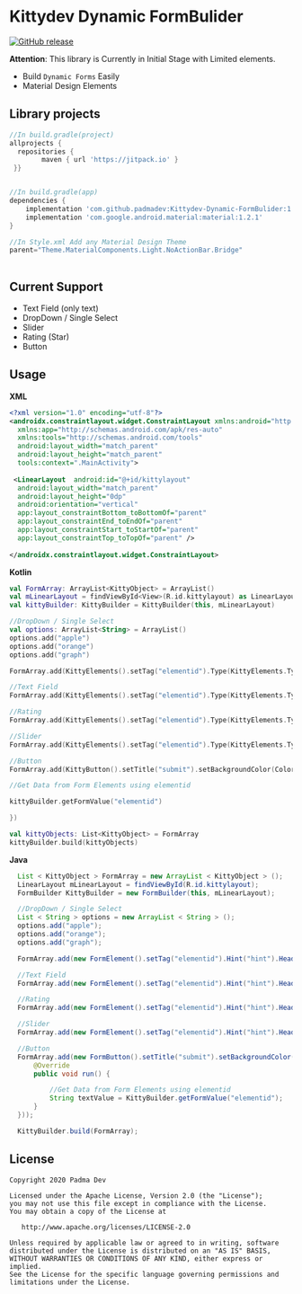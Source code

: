# Kittydev Dynamic FormBulider

[![GitHub release](https://img.shields.io/github/release/padmadev/Kittydev-Dynamic-FormBulider)](https://GitHub.com/padmadev/Kittydev-Dynamic-FormBulider/releases/)


**Attention**: This library is Currently in Initial Stage with Limited elements.

 * Build `Dynamic Forms` Easily
 * Material Design Elements
 



Library projects
--------




```groovy
//In build.gradle(project)
allprojects {  
  repositories {  
        maven { url 'https://jitpack.io' }  
 }}


//In build.gradle(app)
dependencies {
	implementation 'com.github.padmadev:Kittydev-Dynamic-FormBulider:1.0'  
	implementation 'com.google.android.material:material:1.2.1'
}

//In Style.xml Add any Material Design Theme
parent="Theme.MaterialComponents.Light.NoActionBar.Bridge"
 

```

Current Support
--------

* Text Field (only text)
* DropDown / Single Select
* Slider
* Rating (Star) 
* Button


Usage
--------

**XML**

```xml
<?xml version="1.0" encoding="utf-8"?>  
<androidx.constraintlayout.widget.ConstraintLayout xmlns:android="http://schemas.android.com/apk/res/android"  
  xmlns:app="http://schemas.android.com/apk/res-auto"  
  xmlns:tools="http://schemas.android.com/tools"  
  android:layout_width="match_parent"  
  android:layout_height="match_parent"  
  tools:context=".MainActivity">  
  
 <LinearLayout  android:id="@+id/kittylayout"  
  android:layout_width="match_parent"  
  android:layout_height="0dp"  
  android:orientation="vertical"  
  app:layout_constraintBottom_toBottomOf="parent"  
  app:layout_constraintEnd_toEndOf="parent"  
  app:layout_constraintStart_toStartOf="parent"  
  app:layout_constraintTop_toTopOf="parent" />  
  
</androidx.constraintlayout.widget.ConstraintLayout>
```
**Kotlin**

```kotlin
val FormArray: ArrayList<KittyObject> = ArrayList()  
val mLinearLayout = findViewById<View>(R.id.kittylayout) as LinearLayout  
val kittyBuilder: KittyBuilder = KittyBuilder(this, mLinearLayout)

//DropDown / Single Select
val options: ArrayList<String> = ArrayList()  
options.add("apple")  
options.add("orange")  
options.add("graph")

FormArray.add(KittyElements().setTag("elementid").Type(KittyElements.Type.DROPDOWN).Options(options).isEnabled(true).Heading("heading").SubHeading("subheading").Hint("hint"))

//Text Field
FormArray.add(KittyElements().setTag("elementid").Type(KittyElements.Type.INPUTTEXT).isEnabled(true).Heading("heading").SubHeading("subheading").Hint("hint"))

//Rating
FormArray.add(KittyElements().setTag("elementid").Type(KittyElements.Type.RATING).isEnabled(true))  

//Slider
FormArray.add(KittyElements().setTag("elementid").Type(KittyElements.Type.SLIDER).isEnabled(true))

//Button
FormArray.add(KittyButton().setTitle("submit").setBackgroundColor(Color.parseColor("#1a237e")).setTextColor(Color.WHITE).setRunnable {

//Get Data from Form Elements using elementid

kittyBuilder.getFormValue("elementid")

})

val kittyObjects: List<KittyObject> = FormArray  
kittyBuilder.build(kittyObjects)
```

**Java**
``` java	
  List < KittyObject > FormArray = new ArrayList < KittyObject > ();
  LinearLayout mLinearLayout = findViewById(R.id.kittylayout);
  FormBuilder KittyBuilder = new FormBuilder(this, mLinearLayout);

  //DropDown / Single Select
  List < String > options = new ArrayList < String > ();
  options.add("apple");
  options.add("orange");
  options.add("graph");

  FormArray.add(new FormElement().setTag("elementid").Hint("hint").Heading("heading").SubHeading("subheading").Type(FormElement.Type.DROPDOWN).Options(options));

  //Text Field
  FormArray.add(new FormElement().setTag("elementid").Hint("hint").Heading("heading").SubHeading("subheading").Type(FormElement.Type.INPUTTEXT).isEnabled(true));

  //Rating
  FormArray.add(new FormElement().setTag("elementid").Hint("hint").Heading("heading").SubHeading("subheading").Type(FormElement.Type.RATING).isEnabled(true));

  //Slider
  FormArray.add(new FormElement().setTag("elementid").Hint("hint").Heading("heading").SubHeading("subheading").Type(FormElement.Type.SLIDER).isEnabled(true));

  //Button
  FormArray.add(new FormButton().setTitle("submit").setBackgroundColor(Color.parseColor("#1a237e")).setTextColor(Color.WHITE).setRunnable(new Runnable() {
      @Override
      public void run() {

          //Get Data from Form Elements using elementid 
          String textValue = KittyBuilder.getFormValue("elementid");
      }
  }));

  KittyBuilder.build(FormArray);

```

License
-------

    Copyright 2020 Padma Dev

    Licensed under the Apache License, Version 2.0 (the "License");
    you may not use this file except in compliance with the License.
    You may obtain a copy of the License at

       http://www.apache.org/licenses/LICENSE-2.0

    Unless required by applicable law or agreed to in writing, software
    distributed under the License is distributed on an "AS IS" BASIS,
    WITHOUT WARRANTIES OR CONDITIONS OF ANY KIND, either express or implied.
    See the License for the specific language governing permissions and
    limitations under the License.
